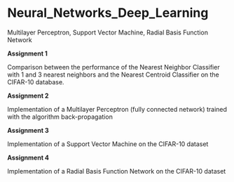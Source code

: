 # Neural_Networks_Deep_Learning
Multilayer Perceptron, Support Vector Machine, Radial Basis Function Network

**Assignment 1**

Comparison between the performance of the Nearest Neighbor Classifier with 1 and 3 nearest neighbors and the Nearest Centroid Classifier on the CIFAR-10 database.

**Assignment 2**

Implementation of a Multilayer Perceptron (fully connected network) trained with the algorithm back-propagation

**Assignment 3**

Implementation of a Support Vector Machine on the CIFAR-10 dataset

**Assignment 4**

Implementation of a Radial Basis Function Network on the CIFAR-10 dataset
